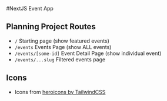 #NextJS Event App

## Planning Project Routes

- `/` Starting page (show featured events)
- `/events` Events Page (show ALL events)
- `/events/[some-id]` Event Detail Page (show individual event)
- `/events/...slug` Filtered events page

## Icons

- Icons from [heroicons by TailwindCSS](https://heroicons.com/)

